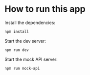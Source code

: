 # How to run this app

Install the dependencies:

```bash
npm install
```

Start the dev server:

```bash
npm run dev
```

Start the mock API server:

```bash
npm run mock-api
```
